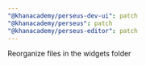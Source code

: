 ```yaml
---
"@khanacademy/perseus-dev-ui": patch
"@khanacademy/perseus": patch
"@khanacademy/perseus-editor": patch
---
```


Reorganize files in the widgets folder

